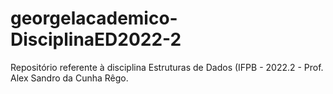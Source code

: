 # georgelacademico-DisciplinaED2022-2
Repositório referente à disciplina Estruturas de Dados (IFPB - 2022.2 - Prof. Alex Sandro da Cunha Rêgo.

